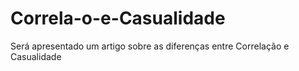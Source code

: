 # Correla-o-e-Casualidade
Será apresentado um artigo sobre as diferenças entre Correlação e Casualidade
